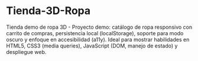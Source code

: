 # Tienda-3D-Ropa
Tienda demo de ropa 3D - Proyecto demo: catálogo de ropa responsivo con carrito de compras, persistencia local (localStorage), soporte para modo oscuro y enfoque en accesibilidad (a11y). Ideal para mostrar habilidades en HTML5, CSS3 (media queries), JavaScript (DOM, manejo de estado) y despliegue web.

